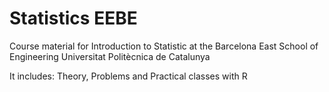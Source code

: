 # Statistics EEBE

Course material for Introduction to Statistic at the Barcelona East School of Engineering
Universitat Politècnica de Catalunya  

It includes: Theory, Problems and Practical classes with R
